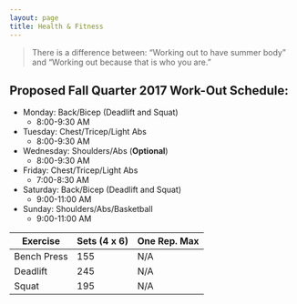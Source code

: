 ```yaml
---
layout: page
title: Health & Fitness
---
```

> There is a difference between: “Working out to have summer body” and “Working out because that is who you are.”

## Proposed Fall Quarter 2017 Work-Out Schedule:
* Monday: Back/Bicep (Deadlift and Squat)
  -  8:00-9:30 AM
* Tuesday: Chest/Tricep/Light Abs 
  - 8:00-9:30 AM 
* Wednesday: Shoulders/Abs (**Optional**) 
  - 8:00-9:30 AM 
* Friday: Chest/Tricep/Light Abs
  - 7:00-8:30 AM 
* Saturday: Back/Bicep (Deadlift and Squat)
  - 9:00-11:00 AM
* Sunday: Shoulders/Abs/Basketball
  - 9:00-11:00 AM

| Exercise | Sets (4 x 6) | One Rep. Max |
|-------|--------|---------|
| Bench Press | 155 | N/A |
| Deadlift | 245 | N/A |
| Squat | 195 | N/A |
